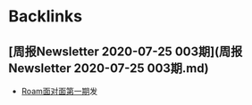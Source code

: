 
# Backlinks
## [周报Newsletter 2020-07-25 003期](周报Newsletter 2020-07-25 003期.md)
- [Roam面对面第一期](Roam面对面第一期.md)发

